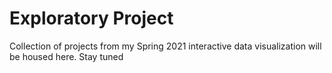 # Exploratory Project

Collection of projects from my Spring 2021 interactive data visualization will be housed here. Stay tuned